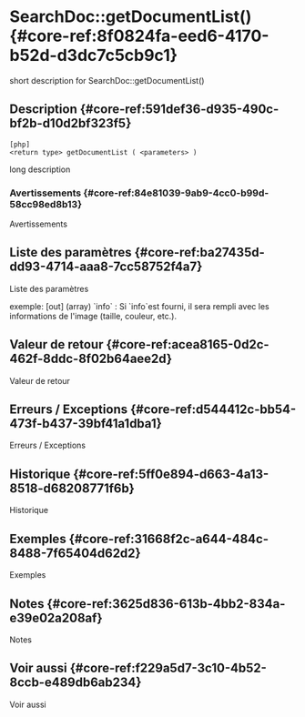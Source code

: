 # SearchDoc::getDocumentList() {#core-ref:8f0824fa-eed6-4170-b52d-d3dc7c5cb9c1}

<div class="short-description">
<span class="fixme template">short description for SearchDoc::getDocumentList()</span>
</div>
<!--
<div class="applicability">
Obsolète depuis #.#.#
</div>
-->

## Description {#core-ref:591def36-d935-490c-bf2b-d10d2bf323f5}

    [php]
    <return type> getDocumentList ( <parameters> )

<span class="fixme template">long description</span>

### Avertissements {#core-ref:84e81039-9ab9-4cc0-b99d-58cc98ed8b13}

<span class="fixme template">Avertissements</span>

## Liste des paramètres {#core-ref:ba27435d-dd93-4714-aaa8-7cc58752f4a7}

<span class="fixme template">Liste des paramètres</span>

<div class="fixme template">
exemple:  
[out] (array) `info`
:   Si `info`est fourni, il sera rempli avec les informations de l'image (taille, couleur, etc.).
</div>

## Valeur de retour {#core-ref:acea8165-0d2c-462f-8ddc-8f02b64aee2d}

<span class="fixme template">Valeur de retour</span>

## Erreurs / Exceptions {#core-ref:d544412c-bb54-473f-b437-39bf41a1dba1}

<span class="fixme template">Erreurs / Exceptions</span>

## Historique {#core-ref:5ff0e894-d663-4a13-8518-d68208771f6b}

<span class="fixme template">Historique</span>

## Exemples {#core-ref:31668f2c-a644-484c-8488-7f65404d62d2}

<span class="fixme template">Exemples</span>

## Notes {#core-ref:3625d836-613b-4bb2-834a-e39e02a208af}

<span class="fixme template">Notes</span>

## Voir aussi {#core-ref:f229a5d7-3c10-4b52-8ccb-e489db6ab234}

<span class="fixme template">Voir aussi</span>
